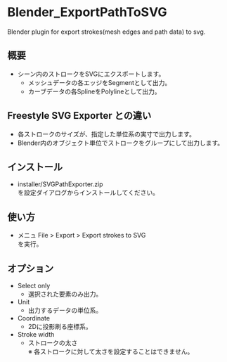 # Blender_ExportPathToSVG
Blender plugin for export strokes(mesh edges and path data) to svg.


## 概要
- シーン内のストロークをSVGにエクスポートします。
  - メッシュデータの各エッジをSegmentとして出力。
  - カーブデータの各SplineをPolylineとして出力。

## Freestyle SVG Exporter との違い
- 各ストロークのサイズが、指定した単位系の実寸で出力します。
- Blender内のオブジェクト単位でストロークをグループにして出力します。

## インストール
- installer/SVGPathExporter.zip  
  を設定ダイアログからインストールしてください。

## 使い方
- メニュ File > Export > Export strokes to SVG  
  を実行。

## オプション
- Select only
  - 選択された要素のみ出力。
- Unit
  - 出力するデータの単位系。
- Coordinate
  - 2Dに投影刷る座標系。
- Stroke width
  - ストロークの太さ  
    ※ 各ストロークに対して太さを設定することはできません。
